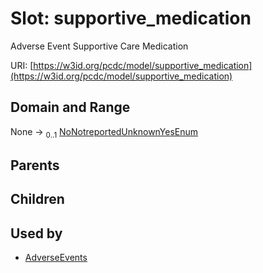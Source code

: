 
# Slot: supportive_medication


Adverse Event Supportive Care Medication

URI: [https://w3id.org/pcdc/model/supportive_medication](https://w3id.org/pcdc/model/supportive_medication)


## Domain and Range

None &#8594;  <sub>0..1</sub> [NoNotreportedUnknownYesEnum](NoNotreportedUnknownYesEnum.md)

## Parents


## Children


## Used by

 * [AdverseEvents](AdverseEvents.md)
